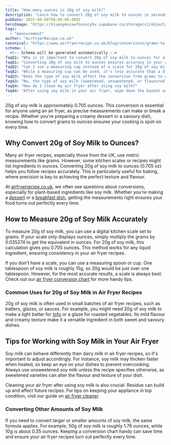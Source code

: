 ```yaml
---
title: "How many ounces is 20g of soy milk?"
description: "Learn how to convert 20g of soy milk to ounces in seconds. Perfect for air fryer recipes and precise measurements. Get accurate results now!"
pubDate: 2025-08-08T00:00:00.000Z
heroImage: "https://klueoymssxwfnxsvcyhv.supabase.co/storage/v1/object/public/Shmucket/how-many-ounces-is-20g-of-soy-milk.webp"
tags:
  - "measurement"
author: "AirFryerRecipe.co.uk"
canonical: "https://www.airfryerrecipe.co.uk/blog/conversions/grams-to-ounces/how-many-ounces-is-20g-of-soy-milk"
schema: |
  <!-- Schema will be generated automatically -->
faqQ1: "Why is it important to convert 20g of soy milk to ounces for air fryer recipes?"
faqA1: "Converting 20g of soy milk to ounces ensures accuracy in your air fryer recipes, especially if your kitchen scale or recipe uses imperial measurements. Precise measurements are crucial for achieving the right texture and flavour, particularly in baking and sauces."
faqQ2: "Can I use a measuring cup instead of a scale for 20g of soy milk?"
faqA2: "While a measuring cup can be used, it's less accurate than a digital scale. One tablespoon of soy milk is roughly 15g, so 20g would be just over a tablespoon. For best results, a scale is recommended to ensure precision in your air fryer recipes."
faqQ3: "Does the type of soy milk affect the conversion from grams to ounces?"
faqA3: "No, the type of soy milk (sweetened, unsweetened, or flavoured) doesn't affect the weight conversion. However, the flavour and texture of your dish may vary depending on the type of soy milk used, so always follow the recipe's recommendations."
faqQ4: "How do I clean my air fryer after using soy milk?"
faqA4: "After using soy milk in your air fryer, wipe down the basket and interior with a damp cloth to remove any residue. For a deeper clean, use a mild detergent or a specialised <a href=https://www.airfryerrecipe.co.uk/air-fryer-cleaner>air fryer cleaner</a> to prevent buildup and maintain your appliance's performance."
---
```

<p>20g of soy milk is approximately 0.705 ounces. This conversion is essential for anyone using an air fryer, as precise measurements can make or break a recipe. Whether you're preparing a creamy dessert or a savoury dish, knowing how to convert grams to ounces ensures your cooking is spot-on every time.</p>

<h2>Why Convert 20g of Soy Milk to Ounces?</h2>
<p>Many air fryer recipes, especially those from the UK, use metric measurements like grams. However, some kitchen scales or recipes might list ingredients in ounces. Converting 20g of soy milk to ounces (0.705 oz) helps you follow recipes accurately. This is particularly useful for baking, where precision is key to achieving the perfect texture and flavour.</p>
<p>At <a href=https://www.airfryerrecipe.co.uk>airfryerrecipe.co.uk</a>, we often see questions about conversions, especially for plant-based ingredients like soy milk. Whether you're making a <a href=https://www.airfryerrecipe.co.uk/recipe-category/dessert>dessert</a> or a <a href=https://www.airfryerrecipe.co.uk/recipe-category/breakfast>breakfast dish</a>, getting the measurements right ensures your food turns out perfectly every time.</p>

<h2>How to Measure 20g of Soy Milk Accurately</h2>
<p>To measure 20g of soy milk, you can use a digital kitchen scale set to grams. If your scale only displays ounces, simply multiply the grams by 0.035274 to get the equivalent in ounces. For 20g of soy milk, this calculation gives you 0.705 ounces. This method works for any liquid ingredient, ensuring consistency in your air fryer recipes.</p>
<p>If you don't have a scale, you can use a measuring spoon or cup. One tablespoon of soy milk is roughly 15g, so 20g would be just over one tablespoon. However, for the most accurate results, a scale is always best. Check out our <a href=https://www.airfryerrecipe.co.uk/air-fryer-conversion-chart>air fryer conversion chart</a> for more handy tips.</p>

<h3>Common Uses for 20g of Soy Milk in Air Fryer Recipes</h3>
<p>20g of soy milk is often used in small batches of air fryer recipes, such as batters, glazes, or sauces. For example, you might need 20g of soy milk to make a light batter for <a href=https://www.airfryerrecipe.co.uk/recipe-category/tofu>tofu</a> or a glaze for roasted vegetables. Its mild flavour and creamy texture make it a versatile ingredient in both sweet and savoury dishes.</p>

<h2>Tips for Working with Soy Milk in Your Air Fryer</h2>
<p>Soy milk can behave differently than dairy milk in air fryer recipes, so it's important to adjust accordingly. For instance, soy milk may thicken faster when heated, so keep an eye on your dishes to prevent overcooking. Always use unsweetened soy milk unless the recipe specifies otherwise, as sweetened varieties can alter the flavour and texture of your dish.</p>
<p>Cleaning your air fryer after using soy milk is also crucial. Residue can build up and affect future recipes. For tips on keeping your appliance in top condition, visit our guide on <a href=https://www.airfryerrecipe.co.uk/air-fryer-cleaner>air fryer cleaner</a>.</p>

<h3>Converting Other Amounts of Soy Milk</h3>
<p>If you need to convert larger or smaller amounts of soy milk, the same formula applies. For example, 50g of soy milk is roughly 1.76 ounces, while 10g is about 0.35 ounces. Keeping a conversion chart handy can save time and ensure your air fryer recipes turn out perfectly every time.</p>
